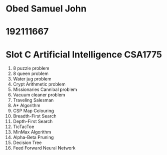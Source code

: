# Obed Samuel John
# 192111667
# Slot C Artificial Intelligence CSA1775

1. 8 puzzle problem
2. 8 queen problem
3. Water jug problem
4. Crypt Arithmetic problem
5. Missionaries Cannibal problem
6. Vacuum cleaner problem
7. Traveling Salesman
8. A* Algorithm
9. CSP Map Colouring
10. Breadth-First Search
11. Depth-First Search
12. TicTacToe
13. MinMax Algorithm
14. Alpha-Beta Pruning
15. Decision Tree
16. Feed Forward Neural Network
